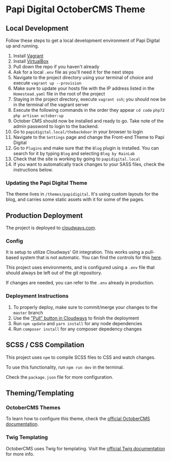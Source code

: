 # Papi Digital OctoberCMS Theme

## Local Development
Follow these steps to get a local development environment of Papi Digital
up and running.

1. Install [Vagrant](https://www.vagrantup.com/)
2. Install [VirtualBox](https://www.virtualbox.org/)
3. Pull down the repo if you haven't already
4. Ask for a local `.env` file as you'll need it for the next steps
5. Navigate to the project directory using your terminal of choice and execute `vagrant up --provision`
6. Make sure to update your hosts file with the IP address listed in the `Homestead.yaml` file in the root of the project
7. Staying in the project directory, execute `vagrant ssh`; you should now be in the terminal of the vagrant server
8. Execute the following commands in the order they appear
   `cd code`
   `php72`
   `php artisan october:up`
9. October CMS should now be installed and ready to go. Take note of the admin password to login to the backend.
10. Go to `papidigital.local/thebackdoor` in your browser to login
11. Navigate to the `Settings` page and change the Front-end Theme to Papi Digital
12. Go to `Plugins` and make sure that the `Blog` plugin is installed. You can search for it by typing `Blog` and selecting `Blog by RainLab`
13. Check that the site is working by going to `papidigital.local`
14. If you want to automatically track changes to your SASS files, check the instructions below.

### Updating the Papi Digital Theme
The theme lives in `/themes/papidigital`. It's using custom layouts for the blog, and carries some static assets with it for some of the pages.

## Production Deployment
The project is deployed to [cloudways.com](https://cloudways.com).

### Config
It is setup to utilize Cloudways' Git integration. This works using a
pull-based system that is not automatic. You can find the controls for
this [here](https://platform.cloudways.com/apps/1630163/deployment).

This project uses environments, and is configured using a `.env` file
that should always be left out of the git repository.

If changes are needed, you can refer to the `.env` already in production.

### Deployment Instructions
1. To properly deploy, make sure to commit/merge your changes to the
`master` branch
2. Use the ["Pull" button in Cloudways](https://platform.cloudways.com/apps/1630163/deployment)
to finish the deployment
3. Run `npm update` and `yarn install` for any node dependencies
4. Run `composer install` for any composer depedency changes

## SCSS / CSS Compilation
This project uses `npm` to compile SCSS files to CSS and watch changes.

To use this functionality, run `npm run dev` in the terminal.

Check the `package.json` file for more configuration.

## Theming/Templating

### OctoberCMS Themes
To learn how to configure this theme, check the [official OctoberCMS documentation](https://octobercms.com/docs/themes/development#customization).

### Twig Templating
OctoberCMS uses Twig for templating. Visit the [official Twig documentation](https://twig.symfony.com/doc/3.x/templates.html) for more info.
